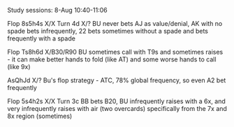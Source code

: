 Study sessions:
8-Aug 10:40-11:06


Flop 8s5h4s X/X Turn 4d X/? BU never bets AJ as value/denial, AK with no spade bets infrequently, 22 bets sometimes without a spade and bets frequently with a spade

Flop Ts8h6d X/B30/R90 BU sometimes call with T9s and sometimes raises - it can make better hands to fold (like AT) and some worse hands to call (like 9x)

AsQhJd X/? Bu's flop strategy - ATC, 78% global frequency, so even A2 bet frequently

Flop 5s4h2s X/X Turn 3c BB bets B20, BU infrequently raises with a 6x, and very infrequently raises with air (two overcards) specifically from the 7x and 8x region (sometimes)